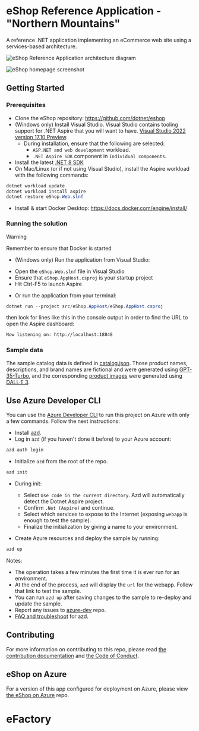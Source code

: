 # eShop Reference Application - "Northern Mountains"

A reference .NET application implementing an eCommerce web site using a services-based architecture.

![eShop Reference Application architecture diagram](img/eshop_architecture.png)

![eShop homepage screenshot](img/eshop_homepage.png)

## Getting Started

### Prerequisites

- Clone the eShop repository: https://github.com/dotnet/eshop
- (Windows only) Install Visual Studio. Visual Studio contains tooling support for .NET Aspire that you will want to have. [Visual Studio 2022 version 17.10 Preview](https://visualstudio.microsoft.com/vs/preview/).
  - During installation, ensure that the following are selected:
    - `ASP.NET and web development` workload.
    - `.NET Aspire SDK` component in `Individual components`.
- Install the latest [.NET 8 SDK](https://github.com/dotnet/installer#installers-and-binaries)
- On Mac/Linux (or if not using Visual Studio), install the Aspire workload with the following commands:
```powershell
dotnet workload update
dotnet workload install aspire
dotnet restore eShop.Web.slnf
```
- Install & start Docker Desktop:  https://docs.docker.com/engine/install/

### Running the solution

> [!WARNING]
> Remember to ensure that Docker is started

* (Windows only) Run the application from Visual Studio:
 - Open the `eShop.Web.slnf` file in Visual Studio
 - Ensure that `eShop.AppHost.csproj` is your startup project
 - Hit Ctrl-F5 to launch Aspire

* Or run the application from your terminal:
```powershell
dotnet run --project src/eShop.AppHost/eShop.AppHost.csproj
```
then look for lines like this in the console output in order to find the URL to open the Aspire dashboard:
```sh
Now listening on: http://localhost:18848
```

### Sample data

The sample catalog data is defined in [catalog.json](https://github.com/dotnet/eShop/blob/main/src/Catalog.API/Setup/catalog.json). Those product names, descriptions, and brand names are fictional and were generated using [GPT-35-Turbo](https://learn.microsoft.com/en-us/azure/ai-services/openai/how-to/chatgpt), and the corresponding [product images](https://github.com/dotnet/eShop/tree/main/src/Catalog.API/Pics) were generated using [DALL·E 3](https://openai.com/dall-e-3).

## Use Azure Developer CLI

You can use the [Azure Developer CLI](https://aka.ms/azd) to run this project on Azure with only a few commands. Follow the next instructions:

- Install [azd](https://aka.ms/azure-dev/install).
- Log in `azd` (if you haven't done it before) to your Azure account:
```sh
azd auth login
```
- Initialize `azd` from the root of the repo.
```sh
azd init
```
- During init:
  - Select `Use code in the current directory`. Azd will automatically detect the Dotnet Aspire project.
  - Confirm `.Net (Aspire)` and continue.
  - Select which services to expose to the Internet (exposing `webapp` is enough to test the sample).
  - Finalize the initialization by giving a name to your environment.

- Create Azure resources and deploy the sample by running:
```sh
azd up
```
Notes:
  - The operation takes a few minutes the first time it is ever run for an environment.
  - At the end of the process, `azd` will display the `url` for the webapp. Follow that link to test the sample.
  - You can run `azd up` after saving changes to the sample to re-deploy and update the sample.
  - Report any issues to [azure-dev](https://github.com/Azure/azure-dev/issues) repo.
  - [FAQ and troubleshoot](https://learn.microsoft.com/azure/developer/azure-developer-cli/troubleshoot?tabs=Browser) for azd.

## Contributing

For more information on contributing to this repo, please read [the contribution documentation](./CONTRIBUTING.md) and [the Code of Conduct](CODE-OF-CONDUCT.md).

## eShop on Azure

For a version of this app configured for deployment on Azure, please view [the eShop on Azure](https://github.com/Azure-Samples/eShopOnAzure) repo.
# eFactory
